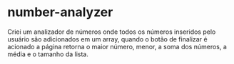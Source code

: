 # number-analyzer
Criei um analizador de números onde todos os números inseridos pelo usuário são adicionados em um array, quando o botão de finalizar é acionado a página retorna o maior número, menor, a soma dos números, a média e o tamanho da lista. 
